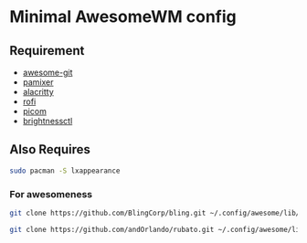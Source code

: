# Minimal AwesomeWM config

## Requirement

* [awesome-git](https://github.com/codic12/worm)
* [pamixer](https://github.com/cdemoulins/pamixer)
* [alacritty](https://github.com/alacritty/alacritty)
* [rofi](https://github.com/davatorium/rofi)
* [picom](https://github.com/pijulius/picom)
* [brightnessctl](https://github.com/Hummer12007/brightnessctl)

## Also Requires

```sh
sudo pacman -S lxappearance
```

### For awesomeness
```sh
git clone https://github.com/BlingCorp/bling.git ~/.config/awesome/lib/bling

git clone https://github.com/andOrlando/rubato.git ~/.config/awesome/lib/rubato
```
